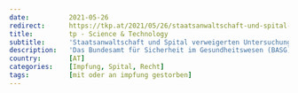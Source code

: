 ```yaml
---
date:          2021-05-26
redirect:      https://tkp.at/2021/05/26/staatsanwaltschaft-und-spital-verweigerten-untersuchung-nach-todesfall-durch-impfung/
title:         tp - Science & Technology
subtitle:      'Staatsanwaltschaft und Spital verweigerten Untersuchung nach Todesfall durch Impfung'
description:   'Das Bundesamt für Sicherheit im Gesundheitswesen (BASG) wurden nach dem aktuellen Bericht vom 18.5. bisher 24.073 Nebenwirkungen in „zeitlicher Nähe“ zur Impfung gemeldet. Darunter wurden 106 Todesfälle in zeitlicher Nähe zu einer Impfung gegen COVID-19 gemeldet (85 BioNTech/Pfizer, 9 Moderna, 12 AstraZeneca).  Selbst der Pharmaverband Pharmig meinte laut einem Bericht des ORF, dass nur 6% …'
country:       [AT]
categories:    [Impfung, Spital, Recht]
tags:          [mit oder an impfung gestorben]
---
```

